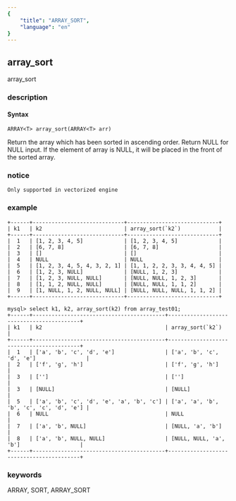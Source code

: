 ```yaml
---
{
    "title": "ARRAY_SORT",
    "language": "en"
}
---
```


## array_sort

array_sort

### description

#### Syntax

`ARRAY<T> array_sort(ARRAY<T> arr)`

Return the array which has been sorted in ascending order. Return NULL for NULL input.
If the element of array is NULL, it will be placed in the front of the sorted array.

### notice

`Only supported in vectorized engine`

### example

```mysql> select k1, k2, array_sort(k2) from array_test;
+------+-----------------------------+-----------------------------+
| k1   | k2                          | array_sort(`k2`)            |
+------+-----------------------------+-----------------------------+
|  1   | [1, 2, 3, 4, 5]             | [1, 2, 3, 4, 5]             |
|  2   | [6, 7, 8]                   | [6, 7, 8]                   |
|  3   | []                          | []                          |
|  4   | NULL                        | NULL                        |
|  5   | [1, 2, 3, 4, 5, 4, 3, 2, 1] | [1, 1, 2, 2, 3, 3, 4, 4, 5] |
|  6   | [1, 2, 3, NULL]             | [NULL, 1, 2, 3]             |
|  7   | [1, 2, 3, NULL, NULL]       | [NULL, NULL, 1, 2, 3]       |
|  8   | [1, 1, 2, NULL, NULL]       | [NULL, NULL, 1, 1, 2]       |
|  9   | [1, NULL, 1, 2, NULL, NULL] | [NULL, NULL, NULL, 1, 1, 2] |
+------+-----------------------------+-----------------------------+

mysql> select k1, k2, array_sort(k2) from array_test01;
+------+------------------------------------------+------------------------------------------+
| k1   | k2                                       | array_sort(`k2`)                         |
+------+------------------------------------------+------------------------------------------+
|  1   | ['a', 'b', 'c', 'd', 'e']                | ['a', 'b', 'c', 'd', 'e']                |
|  2   | ['f', 'g', 'h']                          | ['f', 'g', 'h']                          |
|  3   | ['']                                     | ['']                                     |
|  3   | [NULL]                                   | [NULL]                                   |
|  5   | ['a', 'b', 'c', 'd', 'e', 'a', 'b', 'c'] | ['a', 'a', 'b', 'b', 'c', 'c', 'd', 'e'] |
|  6   | NULL                                     | NULL                                     |
|  7   | ['a', 'b', NULL]                         | [NULL, 'a', 'b']                         |
|  8   | ['a', 'b', NULL, NULL]                   | [NULL, NULL, 'a', 'b']                   |
+------+------------------------------------------+------------------------------------------+
```

### keywords

ARRAY, SORT, ARRAY_SORT

